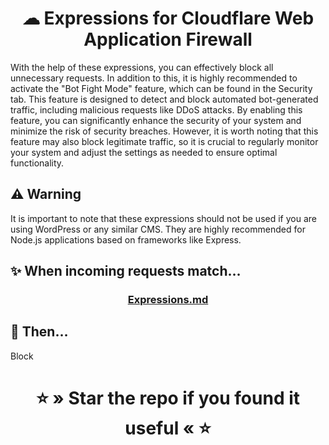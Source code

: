<div align="center">
    <h1>☁ Expressions for Cloudflare Web Application Firewall</h1>
</div>

With the help of these expressions, you can effectively block all unnecessary requests.
In addition to this, it is highly recommended to activate the "Bot Fight Mode" feature, which can be found in the Security tab.
This feature is designed to detect and block automated bot-generated traffic, including malicious requests like DDoS attacks.
By enabling this feature, you can significantly enhance the security of your system and minimize the risk of security breaches.
However, it is worth noting that this feature may also block legitimate traffic, so it is crucial to regularly monitor your system and adjust the settings as needed to ensure optimal functionality.

## ⚠ Warning
It is important to note that these expressions should not be used if you are using WordPress or any similar CMS. They are highly recommended for Node.js applications based on frameworks like Express.

## ✨ When incoming requests match…
<div align="center">
    <h3>
        <a href="Expressions.md">Expressions.md</a>
    </h3>
</div>

## 🌠 Then…
Block

<div align="center">
    <h1>⭐ » Star the repo if you found it useful « ⭐</h1>
</div>